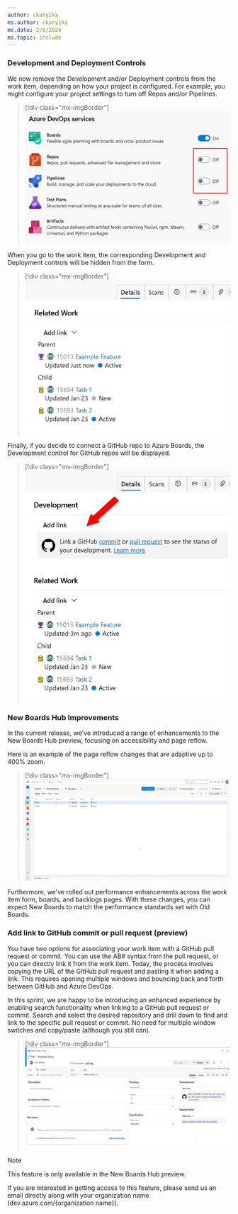 ```yaml
---
author: ckanyika
ms.author: ckanyika
ms.date: 2/6/2024
ms.topic: include
---
```


### Development and Deployment Controls

We now remove the Development and/or Deployment controls from the work item, depending on how your project is configured. For example, you might configure your project settings to turn off Repos and/or Pipelines.

> [!div class="mx-imgBorder"]
> ![Screenshots of DevOps services.](../../media/234-boards-01.png "Screenshots of DevOps services.")

When you go to the work item, the corresponding Development and Deployment controls will be hidden from the form.

> [!div class="mx-imgBorder"]
> ![Screenshots of related work.](../../media/234-boards-02.png "Screenshots of related work.")

Finally, if you decide to connect a GitHub repo to Azure Boards, the Development control for GitHub repos will be displayed.

> [!div class="mx-imgBorder"]
> ![Screenshots of development control .](../../media/234-boards-03.png "Screenshots of development control .")

### New Boards Hub Improvements

In the current release, we've introduced a range of enhancements to the New Boards Hub preview, focusing on accessibility and page reflow.

Here is an example of the page reflow changes that are adaptive up to 400% zoom.

> [!div class="mx-imgBorder"]
> ![Gif to demo new boards hub improvements.](../../media/234-boards-01.gif "gif to demo new boards hub improvements")

Furthermore, we've rolled out performance enhancements across the work item form, boards, and backlogs pages. With these changes, you can expect New Boards to match the performance standards set with Old Boards.

### Add link to GitHub commit or pull request (preview)

You have two options for associating your work item with a GitHub pull request or commit. You can use the AB# syntax from the pull request, or you can directly link it from the work item. Today, the process involves copying the URL of the GitHub pull request and pasting it when adding a link. This requires opening multiple windows and bouncing back and forth between GitHub and Azure DevOps.

In this sprint, we are happy to be introducing an enhanced experience by enabling search functionality when linking to a GitHub pull request or commit. Search and select the desired repository and drill down to find and link to the specific pull request or commit. No need for multiple window switches and copy/paste (although you still can).

> [!div class="mx-imgBorder"]
> ![Gif to demo add link.](../../media/234-boards-02.gif "gif to demo add link")

> [!NOTE] 
>This feature is only available in the New Boards Hub preview.

If you are interested in getting access to this feature, please send us an email directly along with your organization name (dev.azure.com/{organization name}).